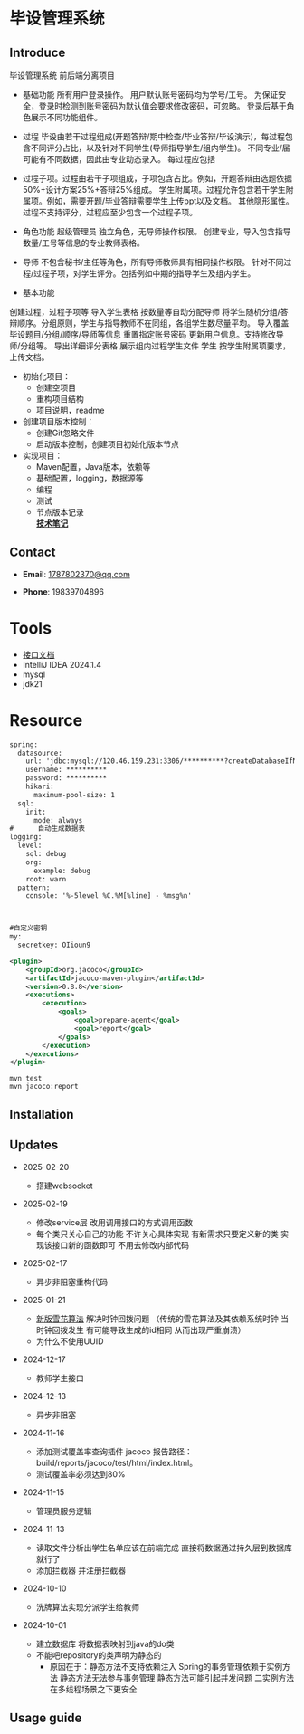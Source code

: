 # 毕设管理系统

## Introduce
毕设管理系统
前后端分离项目
- 基础功能
  所有用户登录操作。
  用户默认账号密码均为学号/工号。
  为保证安全，登录时检测到账号密码为默认值会要求修改密码，可忽略。
  登录后基于角色展示不同功能组件。

- 过程
  毕设由若干过程组成(开题答辩/期中检查/毕业答辩/毕设演示)，每过程包含不同评分占比，以及针对不同学生(导师指导学生/组内学生)。 不同专业/届可能有不同数据，因此由专业动态录入。
  每过程应包括

- 过程子项。过程由若干子项组成，子项包含占比。例如，开题答辩由选题依据50%+设计方案25%+答辩25%组成。
  学生附属项。过程允许包含若干学生附属项。例如，需要开题/毕业答辩需要学生上传ppt以及文档。
  其他隐形属性。
  过程不支持评分，过程应至少包含一个过程子项。

- 角色功能
  超级管理员
  独立角色，无导师操作权限。
  创建专业，导入包含指导数量/工号等信息的专业教师表格。

- 导师
  不包含秘书/主任等角色，所有导师教师具有相同操作权限。
  针对不同过程/过程子项，对学生评分。包括例如中期的指导学生及组内学生。

- 基本功能

创建过程，过程子项等
导入学生表格
按数量等自动分配导师
将学生随机分组/答辩顺序。分组原则，学生与指导教师不在同组，各组学生数尽量平均。
导入覆盖毕设题目/分组/顺序/导师等信息
重置指定账号密码
更新用户信息。支持修改导师/分组等。
导出详细评分表格
展示组内过程学生文件
学生
按学生附属项要求，上传文档。


- 初始化项目：
    - 创建空项目
    - 重构项目结构
    - 项目说明，readme
- 创建项目版本控制：
    - 创建Git忽略文件
    - 启动版本控制，创建项目初始化版本节点
- 实现项目：
    - Maven配置，Java版本，依赖等
    - 基础配置，logging，数据源等
    - 编程
    - 测试
    - 节点版本记录
      <br/>
      [**技术笔记**](tech.md)

## Contact

- **Email**: 1787802370@qq.com

- **Phone**: 19839704896

# Tools
- [接口文档]()
- IntelliJ IDEA 2024.1.4
- mysql
- jdk21

# Resource
```xml
spring:
  datasource:
    url: 'jdbc:mysql://120.46.159.231:3306/**********?createDatabaseIfNotExist=true'
    username: **********
    password: **********
    hikari:
      maximum-pool-size: 1
  sql:
    init:
      mode: always
#      自动生成数据表
logging:
  level:
    sql: debug
    org:
      example: debug
    root: warn
  pattern:
    console: '%-5level %C.%M[%line] - %msg%n'



#自定义密钥
my:
  secretkey: OIioun9
```
```xml
<plugin>
    <groupId>org.jacoco</groupId>
    <artifactId>jacoco-maven-plugin</artifactId>
    <version>0.8.8</version>
    <executions>
        <execution>
            <goals>
                <goal>prepare-agent</goal>
                <goal>report</goal>
            </goals>
        </execution>
    </executions>
</plugin>

```
```
mvn test
mvn jacoco:report
```
## Installation

## Updates
- 2025-02-20
  - 搭建websocket
- 2025-02-19
  - 修改service层 改用调用接口的方式调用函数
  - 每个类只关心自己的功能 不许关心具体实现 有新需求只要定义新的类 实现该接口新的函数即可 不用去修改内部代码
- 2025-02-17
    - 异步非阻塞重构代码
- 2025-01-21
    - [新版雪花算法](https://gitee.com/zerohek/idgenerator) 解决时钟回拨问题 （传统的雪花算法及其依赖系统时钟 当时钟回拨发生 有可能导致生成的id相同 从而出现严重崩溃）
    - 为什么不使用UUID
- 2024-12-17
    - 教师学生接口
- 2024-12-13
    - 异步非阻塞
- 2024-11-16
    - 添加测试覆盖率查询插件 jacoco 报告路径：build/reports/jacoco/test/html/index.html。
    - 测试覆盖率必须达到80%

- 2024-11-15
    - 管理员服务逻辑
- 2024-11-13
    - 读取文件分析出学生名单应该在前端完成 直接将数据通过持久层到数据库就行了
    - 添加拦截器 并注册拦截器
- 2024-10-10
    - 洗牌算法实现分派学生给教师
- 2024-10-01

    - 建立数据库 将数据表映射到java的do类
    - 不能吧repository的类声明为静态的
        - 原因在于：静态方法不支持依赖注入 Spring的事务管理依赖于实例方法 静态方法无法参与事务管理 静态方法可能引起并发问题 二实例方法在多线程场景之下更安全

## Usage guide